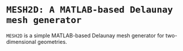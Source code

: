 # `MESH2D: A MATLAB-based Delaunay mesh generator`

`MESH2D` is a simple MATLAB-based Delaunay mesh generator for two-dimensional geometries.
